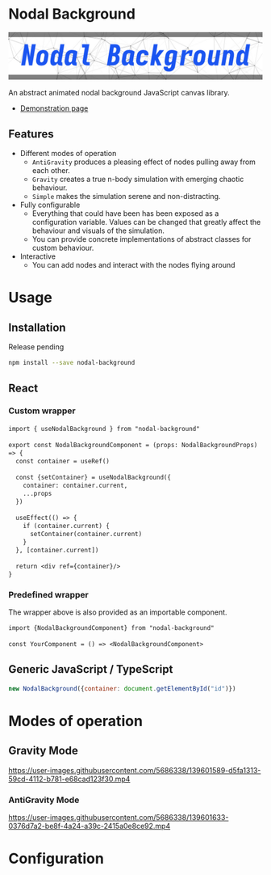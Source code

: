 # Nodal Background
![Nodal Background](/static/img/repo_background_short.jpg)

An abstract animated nodal background JavaScript canvas library.

* [Demonstration page](https://nodal-background.polakdavid.com)

## Features
* Different modes of operation
    * `AntiGravity` produces a pleasing effect of nodes pulling away from each other.
    * `Gravity` creates a true n-body simulation with emerging chaotic behaviour.
    * `Simple` makes the simulation serene and non-distracting.
* Fully configurable
  * Everything that could have been has been exposed as a configuration variable.
    Values can be changed that greatly affect the behaviour and visuals of the simulation.
  * You can provide concrete implementations of abstract classes for custom behaviour.
* Interactive
  * You can add nodes and interact with the nodes flying around

# Usage
## Installation
Release pending
```bash
npm install --save nodal-background
```

## React
### Custom wrapper
```tsx
import { useNodalBackground } from "nodal-background"

export const NodalBackgroundComponent = (props: NodalBackgroundProps) => {
  const container = useRef()
  
  const {setContainer} = useNodalBackground({
    container: container.current,
    ...props
  })
  
  useEffect(() => {
    if (container.current) {
      setContainer(container.current)
    }
  }, [container.current])
  
  return <div ref={container}/>
}
```

### Predefined wrapper
The wrapper above is also provided as an importable component.

```tsx
import {NodalBackgroundComponent} from "nodal-background"

const YourComponent = () => <NodalBackgroundComponent>
```

## Generic JavaScript / TypeScript
```js
new NodalBackground({container: document.getElementById("id")})
```

# Modes of operation
## Gravity Mode
https://user-images.githubusercontent.com/5686338/139601589-d5fa1313-59cd-4112-b781-e68cad123f30.mp4

### AntiGravity Mode
https://user-images.githubusercontent.com/5686338/139601633-0376d7a2-be8f-4a24-a39c-2415a0e8ce92.mp4

# Configuration